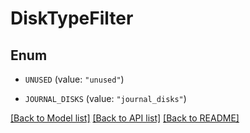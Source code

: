 # DiskTypeFilter

## Enum


* `UNUSED` (value: `"unused"`)

* `JOURNAL_DISKS` (value: `"journal_disks"`)


[[Back to Model list]](../README.md#documentation-for-models) [[Back to API list]](../README.md#documentation-for-api-endpoints) [[Back to README]](../README.md)


